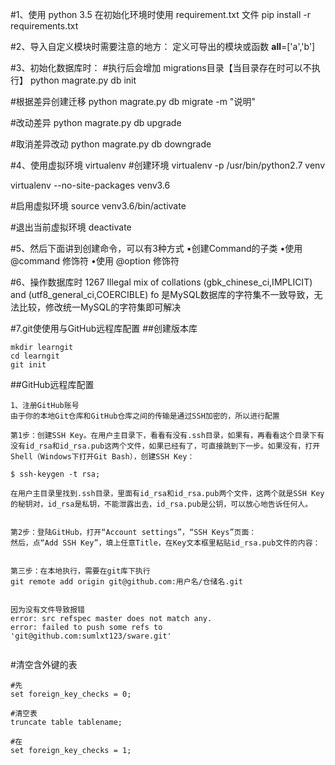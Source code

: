 
#1、使用 python 3.5
在初始化环境时使用 requirement.txt 文件
pip install -r requirements.txt


#2、导入自定义模块时需要注意的地方：
定义可导出的模块或函数
__all__=['a','b']



#3、初始化数据库时：
#执行后会增加 migrations目录【当目录存在时可以不执行】
python magrate.py db init

#根据差异创建迁移
python magrate.py db migrate -m "说明"

#改动差异
python magrate.py db upgrade

#取消差异改动
python magrate.py db downgrade


#4、使用虚拟环境 virtualenv
#创建环境
virtualenv -p /usr/bin/python2.7 venv

virtualenv --no-site-packages venv3.6

#启用虚拟环境
source venv3.6/bin/activate

#退出当前虚拟环境
deactivate



#5、然后下面讲到创建命令，可以有3种方式
•创建Command的子类
•使用 @command 修饰符
•使用 @option 修饰符


#6、操作数据库时 1267 Illegal mix of collations (gbk_chinese_ci,IMPLICIT) and (utf8_general_ci,COERCIBLE) fo
是MySQL数据库的字符集不一致导致，无法比较，修改统一MySQL的字符集即可解决


#7.git使使用与GitHub远程库配置
##创建版本库
```
mkdir learngit
cd learngit
git init
```

##GitHub远程库配置
```
1、注册GitHub账号
由于你的本地Git仓库和GitHub仓库之间的传输是通过SSH加密的，所以进行配置

第1步：创建SSH Key。在用户主目录下，看看有没有.ssh目录，如果有，再看看这个目录下有没有id_rsa和id_rsa.pub这两个文件，如果已经有了，可直接跳到下一步。如果没有，打开Shell（Windows下打开Git Bash），创建SSH Key：

$ ssh-keygen -t rsa;

在用户主目录里找到.ssh目录，里面有id_rsa和id_rsa.pub两个文件，这两个就是SSH Key的秘钥对，id_rsa是私钥，不能泄露出去，id_rsa.pub是公钥，可以放心地告诉任何人。


第2步：登陆GitHub，打开“Account settings”，“SSH Keys”页面：
然后，点“Add SSH Key”，填上任意Title，在Key文本框里粘贴id_rsa.pub文件的内容：


第三步：在本地执行，需要在git库下执行
git remote add origin git@github.com:用户名/仓储名.git


因为没有文件导致报错
error: src refspec master does not match any.
error: failed to push some refs to 'git@github.com:sumlxt123/sware.git'


```

#清空含外键的表
```
#先
set foreign_key_checks = 0;

#清空表
truncate table tablename;

#在
set foreign_key_checks = 1;

```